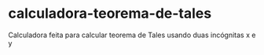 # calculadora-teorema-de-tales
Calculadora feita para calcular teorema de Tales usando duas incógnitas x e y
